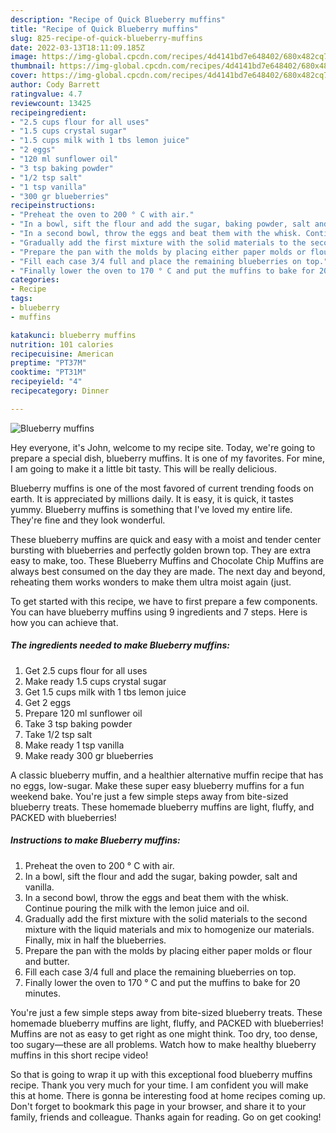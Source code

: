 ```yaml
---
description: "Recipe of Quick Blueberry muffins"
title: "Recipe of Quick Blueberry muffins"
slug: 825-recipe-of-quick-blueberry-muffins
date: 2022-03-13T18:11:09.185Z
image: https://img-global.cpcdn.com/recipes/4d4141bd7e648402/680x482cq70/blueberry-muffins-recipe-main-photo.jpg
thumbnail: https://img-global.cpcdn.com/recipes/4d4141bd7e648402/680x482cq70/blueberry-muffins-recipe-main-photo.jpg
cover: https://img-global.cpcdn.com/recipes/4d4141bd7e648402/680x482cq70/blueberry-muffins-recipe-main-photo.jpg
author: Cody Barrett
ratingvalue: 4.7
reviewcount: 13425
recipeingredient:
- "2.5 cups flour for all uses"
- "1.5 cups crystal sugar"
- "1.5 cups milk with 1 tbs lemon juice"
- "2 eggs"
- "120 ml sunflower oil"
- "3 tsp baking powder"
- "1/2 tsp salt"
- "1 tsp vanilla"
- "300 gr blueberries"
recipeinstructions:
- "Preheat the oven to 200 ° C with air."
- "In a bowl, sift the flour and add the sugar, baking powder, salt and vanilla."
- "In a second bowl, throw the eggs and beat them with the whisk. Continue pouring the milk with the lemon juice and oil."
- "Gradually add the first mixture with the solid materials to the second mixture with the liquid materials and mix to homogenize our materials. Finally, mix in half the blueberries."
- "Prepare the pan with the molds by placing either paper molds or flour and butter."
- "Fill each case 3/4 full and place the remaining blueberries on top."
- "Finally lower the oven to 170 ° C and put the muffins to bake for 20 minutes."
categories:
- Recipe
tags:
- blueberry
- muffins

katakunci: blueberry muffins 
nutrition: 101 calories
recipecuisine: American
preptime: "PT37M"
cooktime: "PT31M"
recipeyield: "4"
recipecategory: Dinner

---
```



![Blueberry muffins](https://img-global.cpcdn.com/recipes/4d4141bd7e648402/680x482cq70/blueberry-muffins-recipe-main-photo.jpg)

Hey everyone, it's John, welcome to my recipe site. Today, we're going to prepare a special dish, blueberry muffins. It is one of my favorites. For mine, I am going to make it a little bit tasty. This will be really delicious.

Blueberry muffins is one of the most favored of current trending foods on earth. It is appreciated by millions daily. It is easy, it is quick, it tastes yummy. Blueberry muffins is something that I've loved my entire life. They're fine and they look wonderful.

These blueberry muffins are quick and easy with a moist and tender center bursting with blueberries and perfectly golden brown top. They are extra easy to make, too. These Blueberry Muffins and Chocolate Chip Muffins are always best consumed on the day they are made. The next day and beyond, reheating them works wonders to make them ultra moist again (just.


To get started with this recipe, we have to first prepare a few components. You can have blueberry muffins using 9 ingredients and 7 steps. Here is how you can achieve that.

<!--inarticleads1-->

##### The ingredients needed to make Blueberry muffins:

1. Get 2.5 cups flour for all uses
1. Make ready 1.5 cups crystal sugar
1. Get 1.5 cups milk with 1 tbs lemon juice
1. Get 2 eggs
1. Prepare 120 ml sunflower oil
1. Take 3 tsp baking powder
1. Take 1/2 tsp salt
1. Make ready 1 tsp vanilla
1. Make ready 300 gr blueberries


A classic blueberry muffin, and a healthier alternative muffin recipe that has no eggs, low-sugar. Make these super easy blueberry muffins for a fun weekend bake. You&#39;re just a few simple steps away from bite-sized blueberry treats. These homemade blueberry muffins are light, fluffy, and PACKED with blueberries! 

<!--inarticleads2-->

##### Instructions to make Blueberry muffins:

1. Preheat the oven to 200 ° C with air.
1. In a bowl, sift the flour and add the sugar, baking powder, salt and vanilla.
1. In a second bowl, throw the eggs and beat them with the whisk. Continue pouring the milk with the lemon juice and oil.
1. Gradually add the first mixture with the solid materials to the second mixture with the liquid materials and mix to homogenize our materials. Finally, mix in half the blueberries.
1. Prepare the pan with the molds by placing either paper molds or flour and butter.
1. Fill each case 3/4 full and place the remaining blueberries on top.
1. Finally lower the oven to 170 ° C and put the muffins to bake for 20 minutes.


You&#39;re just a few simple steps away from bite-sized blueberry treats. These homemade blueberry muffins are light, fluffy, and PACKED with blueberries! Muffins are not as easy to get right as one might think. Too dry, too dense, too sugary—these are all problems. Watch how to make healthy blueberry muffins in this short recipe video! 

So that is going to wrap it up with this exceptional food blueberry muffins recipe. Thank you very much for your time. I am confident you will make this at home. There is gonna be interesting food at home recipes coming up. Don't forget to bookmark this page in your browser, and share it to your family, friends and colleague. Thanks again for reading. Go on get cooking!
